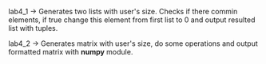 lab4_1 -> Generates two lists with user's size. Checks if there commin elements, if true change this element from first list to 0 and output resulted list with tuples.<br>

lab4_2 -> Generates matrix with user's size, do some operations and output formatted matrix with <b>numpy</b> module.
